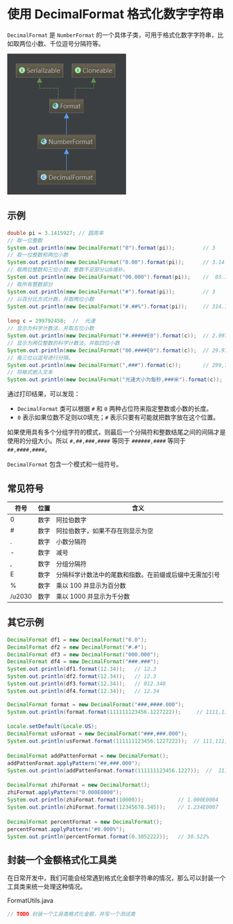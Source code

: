 # 使用 DecimalFormat 格式化数字字符串

`DecimalFormat` 是 `NumberFormat` 的一个具体子类，可用于格式化数字字符串，比如取两位小数、千位逗号分隔符等。 

![](./res/decimal-format.png)  


## 示例

```java
double pi = 3.1415927; // 圆周率
// 取一位整数
System.out.println(new DecimalFormat("0").format(pi));         // 3
// 取一位整数和两位小数
System.out.println(new DecimalFormat("0.00").format(pi));      // 3.14
// 取两位整数和三位小数，整数不足部分以0填补。
System.out.println(new DecimalFormat("00.000").format(pi));    //  03.142
// 取所有整数部分
System.out.println(new DecimalFormat("#").format(pi));         // 3
// 以百分比方式计数，并取两位小数
System.out.println(new DecimalFormat("#.##%").format(pi));     // 314.16%

long c = 299792458;  //  光速
// 显示为科学计数法，并取五位小数
System.out.println(new DecimalFormat("#.#####E0").format(c));  // 2.99792E8
// 显示为两位整数的科学计数法，并取四位小数
System.out.println(new DecimalFormat("00.####E0").format(c));  // 29.9792E7
// 每三位以逗号进行分隔。
System.out.println(new DecimalFormat(",###").format(c));       // 299,792,458
// 将格式嵌入文本
System.out.println(new DecimalFormat("光速大小为每秒,###米").format(c)); // 光速大小为每秒299,792,458米
```

通过打印结果，可以发现：
* `DecimalFormat` 类可以根据 `#` 和 `0` 两种占位符来指定整数或小数的长度。  
* `0` 表示如果位数不足则以0填充；`#` 表示只要有可能就把数字放在这个位置。

如果使用具有多个分组字符的模式，则最后一个分隔符和整数结尾之间的间隔才是使用的分组大小。所以 `#,##,###,####` 等同于 `######,####` 等同于 `##,####,####`。

`DecimalFormat` 包含一个模式和一组符号。

## 常见符号

|符号|位置|含义
|--|--|--
|0|数字|阿拉伯数字
|#|数字|阿拉伯数字，如果不存在则显示为空
|.|数字|小数分隔符
|-|数字|减号
|,|数字|分组分隔符
|E|数字|分隔科学计数法中的尾数和指数。在前缀或后缀中无需加引号
|%|数字|乘以 100 并显示为百分数
|/u2030|数字|乘以 1000 并显示为千分数

## 其它示例

```java
DecimalFormat df1 = new DecimalFormat("0.0");   
DecimalFormat df2 = new DecimalFormat("#.#");   
DecimalFormat df3 = new DecimalFormat("000.000");   
DecimalFormat df4 = new DecimalFormat("###.###");   
System.out.println(df1.format(12.34));   // 12.3
System.out.println(df2.format(12.34));   // 12.3
System.out.println(df3.format(12.34));   // 012.340
System.out.println(df4.format(12.34));   // 12.34
```

```java
DecimalFormat format = new DecimalFormat("###,####.000");   
System.out.println(format.format(111111123456.1227222));     // 1111,1112,3456.122

Locale.setDefault(Locale.US);   
DecimalFormat usFormat = new DecimalFormat("###,###.000");   
System.out.println(usFormat.format(111111123456.1227222));  // 111,111,123,456.122

DecimalFormat addPattenFormat = new DecimalFormat();   
addPattenFormat.applyPattern("##,###.000");   
System.out.println(addPattenFormat.format(111111123456.1227));  //  111,111,123,456.122

DecimalFormat zhiFormat = new DecimalFormat();   
zhiFormat.applyPattern("0.000E0000");   
System.out.println(zhiFormat.format(10000));           // 1.000E0004
System.out.println(zhiFormat.format(12345678.345));    // 1.234E0007

DecimalFormat percentFormat = new DecimalFormat();   
percentFormat.applyPattern("#0.000%");   
System.out.println(percentFormat.format(0.3052222));   // 30.522%
```

## 封装一个金额格式化工具类 

在日常开发中，我们可能会经常遇到格式化金额字符串的情况，那么可以封装一个工具类来统一处理这种情况。

FormatUtils.java 

```java
// TODO 封装一个工具类格式化金额，并写一个测试类
```
